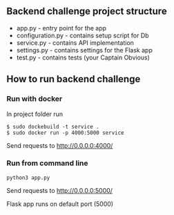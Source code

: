 ## Backend challenge project structure

- app.py - entry point for the app
- configuration.py - contains setup script for Db
- service.py - contains API implementation
- settings.py - contains settings for the Flask app
- test.py - contains tests (your Captain Obvious)

## How to run backend challenge

### Run with docker

In project folder run 

```
$ sudo dockebuild -t service .
$ sudo docker run -p 4000:5000 service
```

Send requests to http://0.0.0.0:4000/

### Run from command line

```
python3 app.py
```

Send requests to http://0.0.0.0:5000/

Flask app runs on default port (5000)